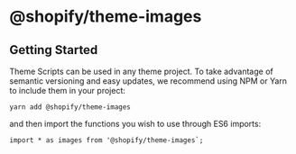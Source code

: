 # @shopify/theme-images

## Getting Started

Theme Scripts can be used in any theme project. To take advantage of semantic versioning and easy updates, we recommend using NPM or Yarn to include them in your project:

```
yarn add @shopify/theme-images
```

and then import the functions you wish to use through ES6 imports:

```
import * as images from '@shopify/theme-images`;
```

